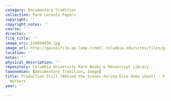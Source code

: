 ```yaml
---
category: Documentary Tradition
collection: Pare Lorentz Papers
copyright: ''
copyright_notes: ''
course: ''
director: ''
film_title: ''
image_src: 110094030.jpg
image_url: http://gainesfilm.qa-lamp.ccnmtl.columbia.edu/sites/files/gainesfilm/images/110094030.jpg
location: ''
notes: ''
physical_description: ''
repository: Columbia University Rare Books & Manuscript Library
taxonomies: [Documentary Tradition, Image]
title: Production Still (Behind the Scenes during Ecce Homo shoot) - Filming Auto
  Workers
year: ''

---
```

